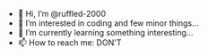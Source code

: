 - 👋 Hi, I’m @ruffled-2000
- 👀 I’m interested in coding and few minor things...
- 🌱 I’m currently learning something interesting...
- 📫 How to reach me: DON'T
